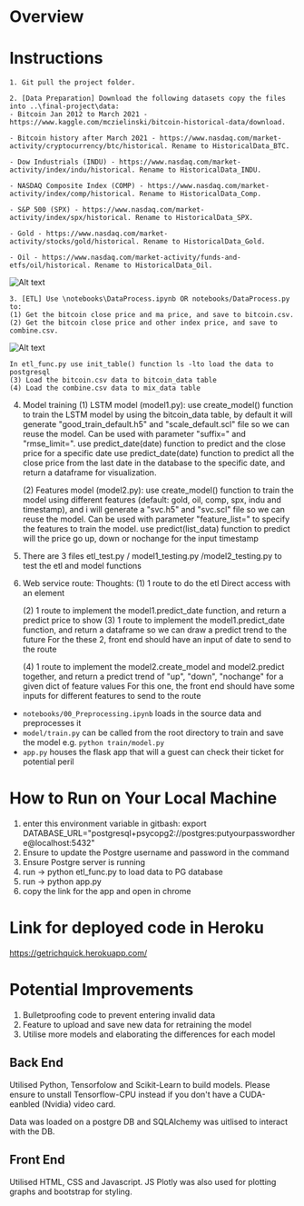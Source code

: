 # Overview

# Instructions

    1. Git pull the project folder. 

    2. [Data Preparation] Download the following datasets copy the files into ..\final-project\data: 
    - Bitcoin Jan 2012 to March 2021 - https://www.kaggle.com/mczielinski/bitcoin-historical-data/download.

    - Bitcoin history after March 2021 - https://www.nasdaq.com/market-activity/cryptocurrency/btc/historical. Rename to HistoricalData_BTC. 

    - Dow Industrials (INDU) - https://www.nasdaq.com/market-activity/index/indu/historical. Rename to HistoricalData_INDU.

    - NASDAQ Composite Index (COMP) - https://www.nasdaq.com/market-activity/index/comp/historical. Rename to HistoricalData_Comp.

    - S&P 500 (SPX) - https://www.nasdaq.com/market-activity/index/spx/historical. Rename to HistoricalData_SPX. 

    - Gold - https://www.nasdaq.com/market-activity/stocks/gold/historical. Rename to HistoricalData_Gold. 

    - Oil - https://www.nasdaq.com/market-activity/funds-and-etfs/oil/historical. Rename to HistoricalData_Oil.

![Alt text](images/data.PNG?raw=true "features")

    
    3. [ETL] Use \notebooks\DataProcess.ipynb OR notebooks/DataProcess.py to:
    (1) Get the bitcoin close price and ma price, and save to bitcoin.csv.
    (2) Get the bitcoin close price and other index price, and save to combine.csv.
    
![Alt text](images/data2.PNG?raw=true "features")  

    In etl_func.py use init_table() function ls -lto load the data to postgresql
    (3) Load the bitcoin.csv data to bitcoin_data table
    (4) Load the combine.csv data to mix_data table

4. Model training
    (1) LSTM model (model1.py):
        use create_model() function to train the LSTM model by using the bitcoin_data table, by default it will generate "good_train_default.h5" and "scale_default.scl" file so we can reuse the model. Can be used with parameter "suffix=<str>" and "rmse_limit=<int>".
        use predict_date(date) function to predict and the close price for a specific date
        use predict_date(date) function to predict all the close price from the last date in the database to the specific date, and return a dataframe for visualization.

    (2) Features model (model2.py):
        use create_model() function to train the model using different features (default: gold, oil, comp, spx, indu and timestamp), and i will generate a "svc.h5" and "svc.scl" file so we can reuse the model. Can be used with parameter "feature_list=<list>" to specify the features to train the model.
        use predict(list_data) function to predict will the price go up, down or nochange for the input timestamp

5. There are 3 files etl_test.py / model1_testing.py /model2_testing.py to test the etl and model functions

6. Web service route:
    Thoughts:
    (1) 1 route to do the etl
    Direct access with an <a> element

    (2) 1 route to implement the model1.predict_date function, and return a predict price to show
    (3) 1 route to implement the model1.predict_date function, and return a dataframe so we can draw a predict trend to the future
    For the these 2, front end should have an input of date to send to the route

    (4) 1 route to implement the model2.create_model and model2.predict together, and return a predict trend of "up", "down", "nochange" for a given dict of feature values
    For this one, the front end should have some inputs for different features to send to the route


* `notebooks/00_Preprocessing.ipynb` loads in the source data and preprocesses it
* `model/train.py` can be called from the root directory to train and save the model e.g. `python train/model.py`
* `app.py` houses the flask app that will a guest can check their ticket for potential peril


# How to Run on Your Local Machine

1. enter this environment variable in gitbash: export DATABASE_URL="postgresql+psycopg2://postgres:putyourpasswordhere@localhost:5432"
2. Ensure to update the Postgre username and password in the command
3. Ensure Postgre server is running
4. run -> python etl_func.py to load data to PG database
5. run -> python app.py
6. copy the link for the app and open in chrome


# Link for deployed code in Heroku

https://getrichquick.herokuapp.com/


# Potential Improvements

1. Bulletproofing code to prevent entering invalid data
2. Feature to upload and save new data for retraining the model
3. Utilise more models and elaborating the differences for each model


## Back End

Utilised Python, Tensorfolow and Scikit-Learn to build models. Please ensure to unstall Tensorflow-CPU instead if you don't have a CUDA-eanbled (Nvidia) video card.

Data was loaded on a postgre DB and SQLAlchemy was uitlised to interact with the DB.

## Front End

Utilised HTML, CSS and Javascript. JS Plotly was also used for plotting graphs and bootstrap for styling. 
